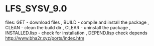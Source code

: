 # LFS_SYSV_9.0
files: GET - download files , BUILD - compile and install the package , CLEAN - clean the build dir , CLEAR - uninstall the package , INSTALLED.lisp - check for installation , DEPEND.lisp check depends 
http://www.bha2r.xyz/ports/index.htm
